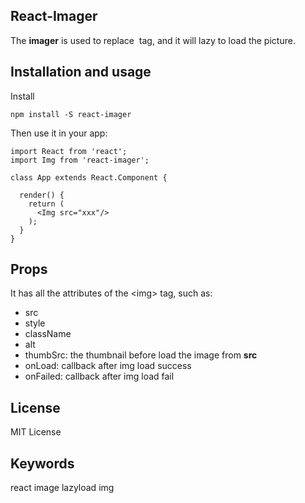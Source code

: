 ## React-Imager

The **imager** is used to replace <img> tag, and it will lazy to load the picture.

## Installation and usage
Install

```
npm install -S react-imager
```

Then use it in your app:

```
import React from 'react';
import Img from 'react-imager';

class App extends React.Component {

  render() {
    return (
      <Img src="xxx"/>
    );
  }
}
```

## Props
It has all the attributes of the \<img\> tag, such as:
+ src
+ style
+ className
+ alt
+ thumbSrc: the thumbnail before load the  image from **src**
+ onLoad: callback after img load success
+ onFailed: callback after img load fail

## License
MIT License

## Keywords
react image lazyload img